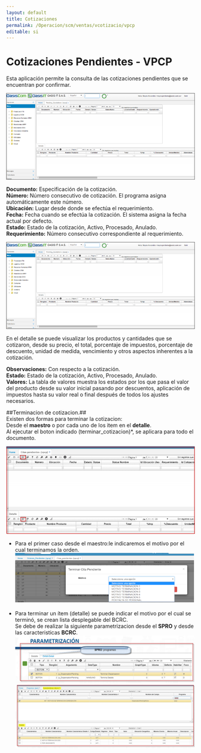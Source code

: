 ```yaml
---
layout: default
title: Cotizaciones
permalink: /Operacion/scm/ventas/vcotizacio/vpcp
editable: si
---
```


# Cotizaciones Pendientes - VPCP

Esta aplicación permite la consulta de las cotizaciones pendientes que se encuentran por confirmar.  

![](vpcp1.png)

**Documento:** Especificación de la cotización.  
**Número:** Número consecutivo de cotización. El programa asigna automáticamente este número.  
**Ubicación:** Lugar desde donde se efectúa el requerimiento.  
**Fecha:** Fecha cuando se efectúa la cotización. El sistema asigna la fecha actual por defecto.  
**Estado:** Estado de la cotización, Activo, Procesado, Anulado.  
**Requerimiento:** Número consecutivo correspondiente al requerimiento.  


![](vpcp2.png)

En el detalle se puede visualizar los productos y cantidades que se cotizaron, desde su precio, el total, porcentaje de impuestos, porcentaje de descuento, unidad de medida, vencimiento y otros aspectos inherentes a la cotización.

**Observaciones:** Con respecto a la cotización.  
**Estado:** Estado de la cotización, Activo, Procesado, Anulado.  
**Valores:** La tabla de valores muestra los estados por los que pasa el valor del producto desde su valor inicial pasando por descuentos, aplicación de impuestos hasta su valor real o final después de todos los ajustes necesarios.  

##Terminacion de cotizacion.##  
Existen dos formas para terminar la cotizacion:  
Desde el **maestro** o por cada uno de los item en el **detalle**.  
Al ejecutar el boton indicado (terminar_cotizacion)*, se aplicara para todo el documento.  

![](vpcp3.png)  
* Para el primer caso desde el maestro:le indicaremos el motivo por el cual terminamos la orden.  
![](vpcp4.png)  

* Para terminar un ítem (detalle) se puede indicar el motivo por el cual se terminó, se crean lista desplegable del BCRC.  
	Se debe de realizar la siguiente parametrizacion desde el **SPRO** y desde las caracteristicas **BCRC**.  
	![](vpcp5.png)  
